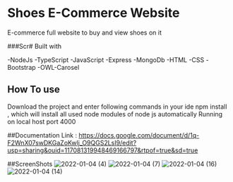 # Shoes E-Commerce Website 

E-commerce full website to buy and view shoes on it 

###Scr# Built with

 -NodeJs
 -TypeScript
 -JavaScript
 -Express
 -MongoDb
 -HTML
 -CSS
 -Bootstrap
 -OWL-Carosel


## How To use 

Download the project and enter following commands in your ide 
npm install , which will install all used node modules of node js automatically 
Running on local host port 4000

##Documentation 
Link : https://docs.google.com/document/d/1q-F2WnX07swDKGaZoKwlj_O9QGS2LsI9/edit?usp=sharing&ouid=117081319948469166797&rtpof=true&sd=true

##ScreenShots
![2022-01-04 (4)](https://user-images.githubusercontent.com/60134186/148108732-9a1c1bc7-cfd7-429a-b136-ad383d9baa0b.png)
![2022-01-04 (7)](https://user-images.githubusercontent.com/60134186/148108760-b897ebd1-3331-4a39-8c84-663467ff6a31.png)
![2022-01-04 (16)](https://user-images.githubusercontent.com/60134186/148108798-b618c781-03fe-4839-8a8d-36c9f1367aa7.png)
![2022-01-04 (14)](https://user-images.githubusercontent.com/60134186/148108827-fd5bdaaf-f864-4b86-a1ee-19d3daac14a8.png)

